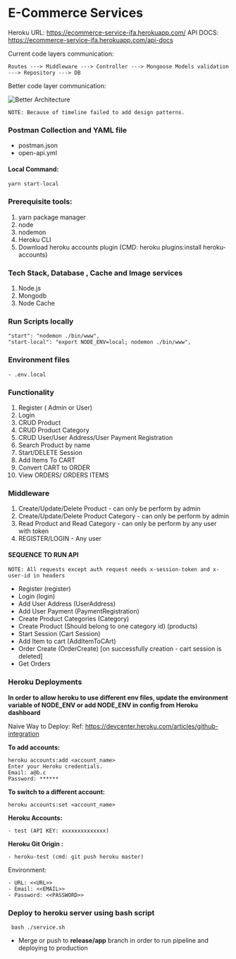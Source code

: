 # E-Commerce Services

Heroku URL:  https://ecommerce-service-ifa.herokuapp.com/
API DOCS: https://ecommerce-service-ifa.herokuapp.com/api-docs


Current code layers communication:

```Routes ---> Middleware ---> Controller ---> Mongoose Models validation ---> Repository ---> DB```

Better code layer communication:

![Better Architecture](Version2.drawio.png)

```
NOTE: Because of timeline failed to add design patterns.
```

### Postman Collection and YAML file
- postman.json
- open-api.yml

#### Local Command: 
```yarn start-local```

### Prerequisite tools:
1. yarn package manager
2. node
3. nodemon
4. Heroku CLI
5. Download heroku accounts plugin  (CMD: heroku plugins:install heroku-accounts)

### Tech Stack, Database , Cache and Image services

1. Node.js
2. Mongodb
4. Node Cache

### Run Scripts locally
    "start": "nodemon ./bin/www",
    "start-local": "export NODE_ENV=local; nodemon ./bin/www",

### Environment files
    - .env.local

### Functionality

1. Register ( Admin or User)
2. Login
3. CRUD Product
4. CRUD Product Category
5. CRUD User/User Address/User Payment Registration
6. Search Product by name
7. Start/DELETE Session
8. Add Items To CART
10. Convert CART to ORDER
11. View ORDERS/ ORDERS ITEMS


### Middleware
1. Create/Update/Delete Product - can only be perform by admin
2. Create/Update/Delete Product Category - can only be perform by admin
3. Read Product and Read Category - can only be perform by any user with token
4. REGISTER/LOGIN - Any user


#### SEQUENCE TO RUN API
``` NOTE: All requests except auth request needs x-session-token and x-user-id in headers ``` 
 - Register (register)
 - Login (login)
 - Add User Address (UserAddress)
 - Add User Payment (PaymentRegistration)
 - Create Product Categories (Category)
 - Create Product (Should belong to one category id) (products)
 - Start Session (Cart Session)
 - Add Item to cart (AddItemToCArt)
 - Order Create (OrderCreate) [on successfully creation - cart session is deleted]
 - Get Orders
 
  
### Heroku Deployments

**In order to allow heroku to use different env files, update the environment variable of NODE_ENV or 
add NODE_ENV in config from Heroku dashboard**

Naive Way to Deploy:
Ref: https://devcenter.heroku.com/articles/github-integration

**To add accounts:**
```
heroku accounts:add <account_name>
Enter your Heroku credentials.
Email: a@b.c
Password: ******
```

**To switch to a different account:**
```
heroku accounts:set <account_name>
```

**Heroku Accounts:**
    
    - test (API KEY: xxxxxxxxxxxxxx)
    
**Heroku Git Origin :**
    
    - heroku-test (cmd: git push heroku master)

    
Environment:

    - URL: <<URL>>
    - Email: <<EMAIL>>
    - Password: <<PASSWORD>>


### Deploy to heroku server using bash script
``` bash ./service.sh```

- Merge or push to **release/app** branch in order to run pipeline and deploying to production

